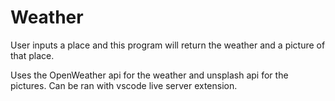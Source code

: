 # Weather
User inputs a place and this program will return the weather and a picture of that place.

Uses the OpenWeather api for the weather and unsplash api for the pictures. Can be ran with vscode live server extension.
